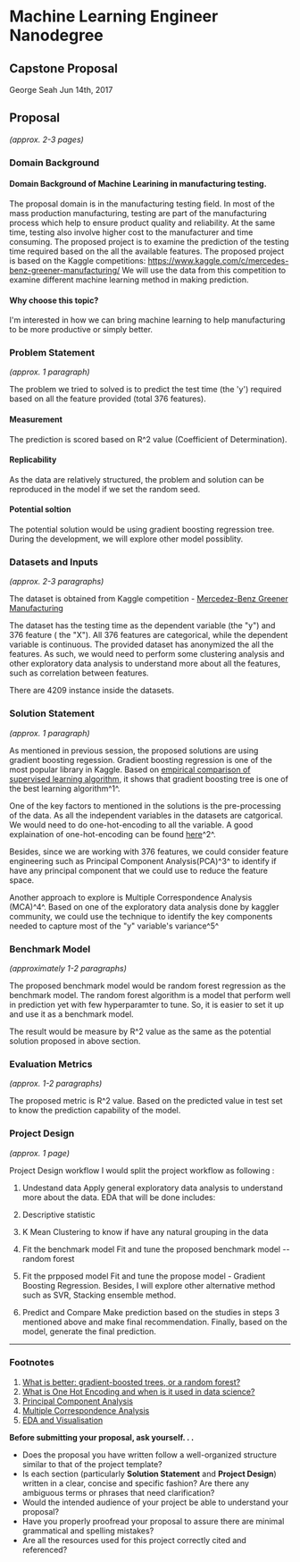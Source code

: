# Machine Learning Engineer Nanodegree
## Capstone Proposal
George Seah
Jun 14th, 2017

## Proposal
_(approx. 2-3 pages)_


### Domain Background

#### Domain Background of Machine Learining in manufacturing testing.
The proposal domain is in the manufacturing testing field. In most of the mass production manufacturing, testing are part of the manufacturing process which help to ensure product quality and reliability. At the same time, testing also involve higher cost to the manufacturer and time consuming. 
The proposed project is to examine the prediction of the testing time required based on the all the available features. The proposed project is based on the Kaggle competitions: https://www.kaggle.com/c/mercedes-benz-greener-manufacturing/
We will use the data from this competition to examine different machine learning method in making prediction.


#### Why choose this topic? 
I'm interested in how we can bring machine learning to help manufacturing to be more productive or simply better.


### Problem Statement
_(approx. 1 paragraph)_

The problem we tried to solved is to predict the test time (the 'y') required based on all the feature provided (total 376 features).

#### Measurement 
The prediction is scored based on R^2 value (Coefficient of Determination).

#### Replicability
As the data are relatively structured, the problem and solution can be reproduced in the model if we set the random seed.

#### Potential soltion
The potential solution would be using gradient boosting regression tree.
During the development, we will explore other model possiblity.


### Datasets and Inputs
_(approx. 2-3 paragraphs)_

The dataset is obtained from Kaggle competition - [Mercedez-Benz Greener Manufacturing](https://www.kaggle.com/c/mercedes-benz-greener-manufacturing)

The dataset has the testing time as the dependent variable (the "y") and 376 feature ( the "X").
All 376 features are categorical, while the dependent variable is continuous.
The provided dataset has anonymized the all the features. As such, we would need to perform some clustering analysis and other exploratory data analysis to understand more about all the features, such as correlation between features.

There are 4209 instance inside the datasets.


### Solution Statement
_(approx. 1 paragraph)_

As mentioned in previous session, the proposed solutions are using gradient boosting regession. 
Gradient boosting regression is one of the most popular library in Kaggle. Based on [empirical comparison of supervised learning algorithm](http://citeseerx.ist.psu.edu/viewdoc/summary?doi=10.1.1.60.3232), it shows that gradient boosting tree is one of the best learning algorithm^1^.

One of the key factors to mentioned in the solutions is the pre-processing of the data. As all the independent variables in the datasets are catgorical. We would need to do one-hot-encoding to all the variable. A good explaination of one-hot-encoding can be found [here](https://www.quora.com/What-is-one-hot-encoding-and-when-is-it-used-in-data-science)^2^.

Besides, since we are working with 376 features, we could consider feature engineering such as Principal Component Analysis(PCA)^3^ to identify if have any principal component that we could use to reduce the feature space.

Another approach to explore is Multiple Correspondence Analysis (MCA)^4^. Based on one of the exploratory data analysis done by kaggler community, we could use the technique to identify the key components needed to capture most of the "y" variable's variance^5^



### Benchmark Model
_(approximately 1-2 paragraphs)_

The proposed benchmark model would be random forest regression as the benchmark model. The random forest algorithm is a model that perform well in prediction yet with few hyperparamter to tune. So, it is easier to set it up and use it as a benchmark model.

The result would be measure by R^2 value as the same as the potential solution proposed in above section.


### Evaluation Metrics
_(approx. 1-2 paragraphs)_

The proposed metric is R^2 value. Based on the predicted value in test set to know the prediction capability of the model.


### Project Design
_(approx. 1 page)_

Project Design workflow 
I would split the project workflow as following :

1. Undestand data
Apply general exploratory data analysis to understand more about the data. EDA that will be done includes:
1. Descriptive statistic 
2. K Mean Clustering to know if have any natural grouping in the data

2. Fit the benchmark model
Fit and tune the proposed benchmark model -- random forest

3. Fit the prpposed model 
Fit and tune the propose model - Gradient Boosting Regression. Besides, I will explore other alternative method such as SVR, Stacking ensemble method.

4. Predict and Compare
Make prediction based on the studies in steps 3 mentioned above and make final recommendation.
Finally, based on the model, generate the final prediction.




-----------
### Footnotes
1. [What is better: gradient-boosted trees, or a random forest?](http://fastml.com/what-is-better-gradient-boosted-trees-or-random-forest/)
2. [What is One Hot Encoding and when is it used in data science?](https://www.quora.com/What-is-one-hot-encoding-and-when-is-it-used-in-data-science)
3. [Principal Component Analysis](https://en.wikipedia.org/wiki/Principal_component_analysis)
4. [Multiple Correspondence Analysis](https://en.wikipedia.org/wiki/Multiple_correspondence_analysis)
5. [EDA and Visualisation](https://www.kaggle.io/svf/1281435/ded107c7ae67f91b9c31e9835cbaf549/__results__.html#new-multiple-correspondence-analysis-mca)



**Before submitting your proposal, ask yourself. . .**

- Does the proposal you have written follow a well-organized structure similar to that of the project template?
- Is each section (particularly **Solution Statement** and **Project Design**) written in a clear, concise and specific fashion? Are there any ambiguous terms or phrases that need clarification?
- Would the intended audience of your project be able to understand your proposal?
- Have you properly proofread your proposal to assure there are minimal grammatical and spelling mistakes?
- Are all the resources used for this project correctly cited and referenced?
